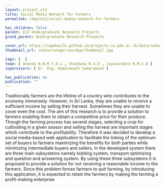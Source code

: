 ```yaml
---
layout: project_old
title: Social Media Network for Farmers
permalink: /4yp/e13/social-media-network-for-farmers

has_children: false
parent: E13 Undergraduate Research Projects
grand_parent: Undergraduate Research Projects

cover_url: https://cepdnaclk.github.io/projects.ce.pdn.ac.lk/data/categories/4yp/cover_page.jpg
thumbnail_url: /data/categories/4yp/thumbnail.jpg

tags: [	 ]
team: [ Ananda N.W.M.T.D.L , Chandana K.G.D , Jayasundara R.M.S.D ]
supervisors: [ Dr. Eng. Kamalanath Samarakoon ]

has_publication: no
publication: ""
---
```


Traditionally farmers are the lifeline of a country who contributes to the economy immensely. However, in Sri Lanka, they are unable to receive a sufficient income by selling their harvest. Sometimes they are unable to cover even the cost. The aim of this research is to provide a solution to farmers enabling them to obtain a competitive price for their produce. Though the farming process has several stages, selecting a crop for cultivating in a given season and selling the harvest are important stages which contribute to the profitability. Therefore it was decided to develop a social media-based web application to facilitate the linking of the optimum set of buyers to farmers maximizing the benefits for both parties while minimizing intermediate buyers and sellers. In the developed system there are three main subsystems namely bidding system, transport optimizing and question and answering system. By using these three subsystems it is proposed to provide a solution for not receiving a reasonable income to the farmers. Since this problem forces farmers to quit farming, by introducing this application, it is expected to retain the farmers by making the farming a profit-making enterprise
